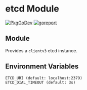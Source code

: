 # etcd Module

[![PkgGoDev](https://pkg.go.dev/badge/github.com/lucaskatayama/fx-contrib/etcd)](https://pkg.go.dev/github.com/lucaskatayama/fx-contrib/etcd)
[![goreport](https://goreportcard.com/badge/github.com/lucaskatayama/fx-contrib/etcd)](https://goreportcard.com/report/github.com/lucaskatayama/fx-contrib)

## Module

Provides a `clientv3` etcd instance.

## Environment Variables

```
ETCD_URI (default: localhost:2379)
ETCD_DIAL_TIMEOUT (default: 3s)
```
